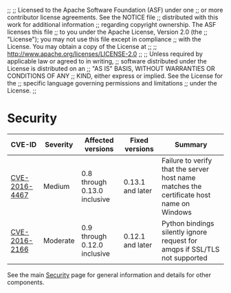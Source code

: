;;
;; Licensed to the Apache Software Foundation (ASF) under one
;; or more contributor license agreements.  See the NOTICE file
;; distributed with this work for additional information
;; regarding copyright ownership.  The ASF licenses this file
;; to you under the Apache License, Version 2.0 (the
;; "License"); you may not use this file except in compliance
;; with the License.  You may obtain a copy of the License at
;; 
;;   http://www.apache.org/licenses/LICENSE-2.0
;; 
;; Unless required by applicable law or agreed to in writing,
;; software distributed under the License is distributed on an
;; "AS IS" BASIS, WITHOUT WARRANTIES OR CONDITIONS OF ANY
;; KIND, either express or implied.  See the License for the
;; specific language governing permissions and limitations
;; under the License.
;;

# Security

| CVE-ID | Severity | Affected versions | Fixed versions | Summary |
| ------ | -------- | ----------------- | -------------- | ------- |
| [CVE-2016-4467]({{site_url}}/cves/CVE-2016-4467.html) | Medium | 0.8 through 0.13.0 inclusive | 0.13.1 and later | Failure to verify that the server host name matches the certificate host name on Windows |
| [CVE-2016-2166]({{site_url}}/cves/CVE-2016-2166.html) | Moderate | 0.9 through 0.12.0 inclusive | 0.12.1 and later | Python bindings silently ignore request for amqps if SSL/TLS not supported |

See the main [Security]({{site_url}}/security.html) page for general
information and details for other components.
